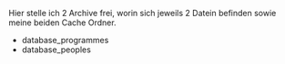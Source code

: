 Hier stelle ich 2 Archive frei, worin sich jeweils 2 Datein befinden sowie meine beiden Cache Ordner. 
- database_programmes 
- database_peoples
